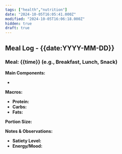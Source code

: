 ```yaml
---
tags: ["health","nutrition"]
date: "2024-10-05T16:05:41.000Z"
modified: "2024-10-05T16:06:18.000Z"
hidden: true
draft: true
---
```

## Meal Log - {{date:YYYY-MM-DD}}

### Meal: {{time}} (e.g., Breakfast, Lunch, Snack)

**Main Components:**

- <!-- List main ingredients or dishes (e.g., quinoa bowl with veggies) -->

**Macros:**

- **Protein:** <!-- Approx. grams (e.g., 25g) -->
- **Carbs:** <!-- Approx. grams (e.g., 50g) -->
- **Fats:** <!-- Approx. grams (e.g., 15g) -->

**Portion Size:**

<!-- Note approximate size (e.g., 1 bowl, handful, palm-sized) -->

**Notes & Observations:**

- **Satiety Level:** <!-- How full you felt post-meal (scale 1-10) -->
- **Energy/Mood:** <!-- Energy level or mood within 1-2 hours post-meal -->
